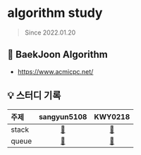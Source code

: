 # algorithm study

> Since 2022.01.20

## 📘 BaekJoon Algorithm

- https://www.acmicpc.net/

## 💡 스터디 기록

| 주제     |         sangyun5108         |         	KWY0218         |
| :------- | :-------------------------: | :---------------------: | 
| stack | [🔗](./stack/crazy-oung) | [🔗](./stack/daepan) | 
| queue | [🔗](./queue/crazy-oung) | [🔗](./queue/daepan) | 


